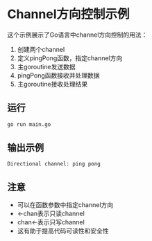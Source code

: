 # Channel方向控制示例

这个示例展示了Go语言中channel方向控制的用法：

1. 创建两个channel
2. 定义pingPong函数，指定channel方向
3. 主goroutine发送数据
4. pingPong函数接收并处理数据
5. 主goroutine接收处理结果

## 运行

```bash
go run main.go
```

## 输出示例
```
Directional channel: ping pong
```

## 注意
- 可以在函数参数中指定channel方向
- <-chan表示只读channel
- chan<-表示只写channel
- 这有助于提高代码可读性和安全性
